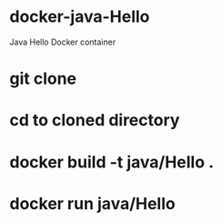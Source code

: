 # docker-java-Hello
Java Hello Docker container





# git clone 
# cd to cloned directory
# docker build -t java/Hello .
# docker run java/Hello

